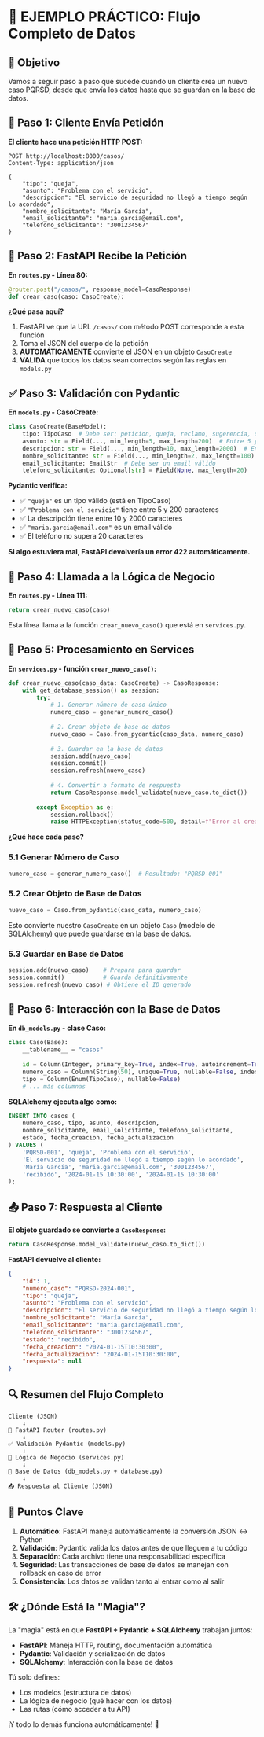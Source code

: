 # 🔄 EJEMPLO PRÁCTICO: Flujo Completo de Datos

## 🎯 Objetivo
Vamos a seguir paso a paso qué sucede cuando un cliente crea un nuevo caso PQRSD, desde que envía los datos hasta que se guardan en la base de datos.

## 📱 Paso 1: Cliente Envía Petición

**El cliente hace una petición HTTP POST:**
```http
POST http://localhost:8000/casos/
Content-Type: application/json

{
    "tipo": "queja",
    "asunto": "Problema con el servicio",
    "descripcion": "El servicio de seguridad no llegó a tiempo según lo acordado",
    "nombre_solicitante": "María García",
    "email_solicitante": "maria.garcia@email.com",
    "telefono_solicitante": "3001234567"
}
```

## 🚪 Paso 2: FastAPI Recibe la Petición

**En `routes.py` - Línea 80:**
```python
@router.post("/casos/", response_model=CasoResponse)
def crear_caso(caso: CasoCreate):
```

**¿Qué pasa aquí?**
1. FastAPI ve que la URL `/casos/` con método POST corresponde a esta función
2. Toma el JSON del cuerpo de la petición
3. **AUTOMÁTICAMENTE** convierte el JSON en un objeto `CasoCreate`
4. **VALIDA** que todos los datos sean correctos según las reglas en `models.py`

## ✅ Paso 3: Validación con Pydantic

**En `models.py` - CasoCreate:**
```python
class CasoCreate(BaseModel):
    tipo: TipoCaso  # Debe ser: peticion, queja, reclamo, sugerencia, denuncia
    asunto: str = Field(..., min_length=5, max_length=200)  # Entre 5 y 200 caracteres
    descripcion: str = Field(..., min_length=10, max_length=2000)  # Entre 10 y 2000 caracteres
    nombre_solicitante: str = Field(..., min_length=2, max_length=100)
    email_solicitante: EmailStr  # Debe ser un email válido
    telefono_solicitante: Optional[str] = Field(None, max_length=20)
```

**Pydantic verifica:**
- ✅ `"queja"` es un tipo válido (está en TipoCaso)
- ✅ `"Problema con el servicio"` tiene entre 5 y 200 caracteres
- ✅ La descripción tiene entre 10 y 2000 caracteres
- ✅ `"maria.garcia@email.com"` es un email válido
- ✅ El teléfono no supera 20 caracteres

**Si algo estuviera mal, FastAPI devolvería un error 422 automáticamente.**

## 🔄 Paso 4: Llamada a la Lógica de Negocio

**En `routes.py` - Línea 111:**
```python
return crear_nuevo_caso(caso)
```

Esta línea llama a la función `crear_nuevo_caso()` que está en `services.py`.

## 🧠 Paso 5: Procesamiento en Services

**En `services.py` - función `crear_nuevo_caso()`:**
```python
def crear_nuevo_caso(caso_data: CasoCreate) -> CasoResponse:
    with get_database_session() as session:
        try:
            # 1. Generar número de caso único
            numero_caso = generar_numero_caso()
            
            # 2. Crear objeto de base de datos
            nuevo_caso = Caso.from_pydantic(caso_data, numero_caso)
            
            # 3. Guardar en la base de datos
            session.add(nuevo_caso)
            session.commit()
            session.refresh(nuevo_caso)
            
            # 4. Convertir a formato de respuesta
            return CasoResponse.model_validate(nuevo_caso.to_dict())
            
        except Exception as e:
            session.rollback()
            raise HTTPException(status_code=500, detail=f"Error al crear caso: {str(e)}")
```

**¿Qué hace cada paso?**

### 5.1 Generar Número de Caso
```python
numero_caso = generar_numero_caso()  # Resultado: "PQRSD-001"
```

### 5.2 Crear Objeto de Base de Datos
```python
nuevo_caso = Caso.from_pydantic(caso_data, numero_caso)
```

Esto convierte nuestro `CasoCreate` en un objeto `Caso` (modelo de SQLAlchemy) que puede guardarse en la base de datos.

### 5.3 Guardar en Base de Datos
```python
session.add(nuevo_caso)    # Prepara para guardar
session.commit()           # Guarda definitivamente
session.refresh(nuevo_caso) # Obtiene el ID generado
```

## 💾 Paso 6: Interacción con la Base de Datos

**En `db_models.py` - clase Caso:**
```python
class Caso(Base):
    __tablename__ = "casos"
    
    id = Column(Integer, primary_key=True, index=True, autoincrement=True)
    numero_caso = Column(String(50), unique=True, nullable=False, index=True)
    tipo = Column(Enum(TipoCaso), nullable=False)
    # ... más columnas
```

**SQLAlchemy ejecuta algo como:**
```sql
INSERT INTO casos (
    numero_caso, tipo, asunto, descripcion, 
    nombre_solicitante, email_solicitante, telefono_solicitante,
    estado, fecha_creacion, fecha_actualizacion
) VALUES (
    'PQRSD-001', 'queja', 'Problema con el servicio',
    'El servicio de seguridad no llegó a tiempo según lo acordado',
    'María García', 'maria.garcia@email.com', '3001234567',
    'recibido', '2024-01-15 10:30:00', '2024-01-15 10:30:00'
);
```

## 📤 Paso 7: Respuesta al Cliente

**El objeto guardado se convierte a `CasoResponse`:**
```python
return CasoResponse.model_validate(nuevo_caso.to_dict())
```

**FastAPI devuelve al cliente:**
```json
{
    "id": 1,
    "numero_caso": "PQRSD-2024-001",
    "tipo": "queja",
    "asunto": "Problema con el servicio",
    "descripcion": "El servicio de seguridad no llegó a tiempo según lo acordado",
    "nombre_solicitante": "María García",
    "email_solicitante": "maria.garcia@email.com",
    "telefono_solicitante": "3001234567",
    "estado": "recibido",
    "fecha_creacion": "2024-01-15T10:30:00",
    "fecha_actualizacion": "2024-01-15T10:30:00",
    "respuesta": null
}
```

## 🔍 Resumen del Flujo Completo

```
Cliente (JSON) 
    ↓
🚪 FastAPI Router (routes.py)
    ↓ 
✅ Validación Pydantic (models.py)
    ↓
🧠 Lógica de Negocio (services.py)
    ↓
💾 Base de Datos (db_models.py + database.py)
    ↓
📤 Respuesta al Cliente (JSON)
```

## 🎯 Puntos Clave

1. **Automático**: FastAPI maneja automáticamente la conversión JSON ↔ Python
2. **Validación**: Pydantic valida los datos antes de que lleguen a tu código
3. **Separación**: Cada archivo tiene una responsabilidad específica
4. **Seguridad**: Las transacciones de base de datos se manejan con rollback en caso de error
5. **Consistencia**: Los datos se validan tanto al entrar como al salir

## 🛠️ ¿Dónde Está la "Magia"?

La "magia" está en que **FastAPI + Pydantic + SQLAlchemy** trabajan juntos:

- **FastAPI**: Maneja HTTP, routing, documentación automática
- **Pydantic**: Validación y serialización de datos
- **SQLAlchemy**: Interacción con la base de datos

Tú solo defines:
- Los modelos (estructura de datos)
- La lógica de negocio (qué hacer con los datos)
- Las rutas (cómo acceder a tu API)

¡Y todo lo demás funciona automáticamente! 🎉